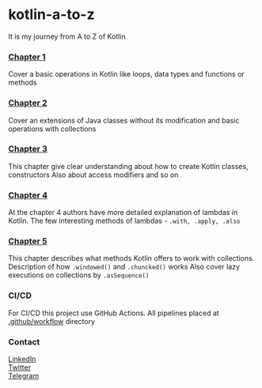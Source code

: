 # kotlin-a-to-z
It is my journey from A to Z of Kotlin

### [Chapter 1](./chapter1)
Cover a basic operations in Kotlin like loops, data types and functions or methods

### [Chapter 2](./chapter2)
Cover an extensions of Java classes without its modification and basic operations with collections

### [Chapter 3](./chapter3)
This chapter give clear understanding about how to create Kotlin classes, constructors
Also about access modifiers and so on

### [Chapter 4](./chapter4)
At the chapter 4 authors have more detailed explanation of lambdas in Kotlin. 
The few interesting methods of lambdas - `.with, .apply, .also`

### [Chapter 5](./chapter5)
This chapter describes what methods Kotlin offers to work with collections.
Description of how `.windowed()` and `.chuncked()` works
Also cover lazy executions on collections by `.asSequence()`

### CI/CD
For CI/CD this project use GitHub Actions. All pipelines placed at [.github/workflow](./.github/workflows) directory 

### Contact
[LinkedIn](https://www.linkedin.com/in/vrnsky/)  
[Twitter](https://twitter.com/VoronyanskyE)  
[Telegram](https://t.me/vrnsky)  
